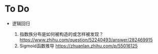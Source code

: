 # To Do

- 逻辑回归

    1. 指数族分布是如何被构造的或怎样被发现？https://www.zhihu.com/question/52240493/answer/282469915
    2. Sigmoid函数推导 https://zhuanlan.zhihu.com/p/55016125